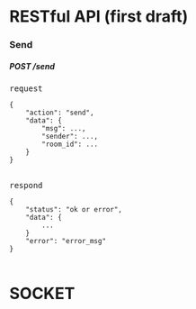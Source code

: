 # RESTful API (first draft)
### Send
##### POST /send
<pre>
request
<code>
{
    "action": "send",
    "data": {
        "msg": ...,
        "sender": ...,
        "room_id": ...
    }
}
</code>
</pre>

<pre>
respond
<code>
{
    "status": "ok or error",
    "data": {
        ...
    }
    "error": "error_msg"
}
</code>
</pre>


# SOCKET 
